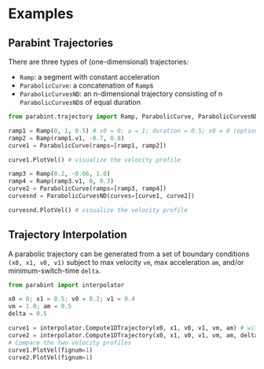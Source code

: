 # Examples
## Parabint Trajectories

There are three types of (one-dimensional) trajectories:
 - `Ramp`: a segment with constant acceleration
 - `ParabolicCurve`: a concatenation of `Ramp`s
 - `ParabolicCurvesND`: an n-dimensional trajectory consisting of n `ParabolicCurvesND`s of equal duration
```python
from parabint.trajectory import Ramp, ParabolicCurve, ParabolicCurvesND

ramp1 = Ramp(0, 1, 0.5) # v0 = 0; a = 1; duration = 0.5; x0 = 0 (optional)
ramp2 = Ramp(ramp1.v1, -0.7, 0.8)
curve1 = ParabolicCurve(ramps=[ramp1, ramp2])

curve1.PlotVel() # visualize the velocity profile

ramp3 = Ramp(0.2, -0.66, 1.0)
ramp4 = Ramp(ramp3.v1, 0, 0.3)
curve2 = ParabolicCurve(ramps=[ramp3, ramp4])
curvesnd = ParabolicCurvesND(curves=[curve1, curve2])

curvesnd.PlotVel() # visualize the velocity profile
```
## Trajectory Interpolation

A parabolic trajectory can be generated from a set of boundary conditions `(x0, x1, v0, v1)` subject to max velocity `vm`, max acceleration `am`, and/or minimum-switch-time `delta`.
```python
from parabint import interpolator

x0 = 0; x1 = 0.5; v0 = 0.2; v1 = 0.4
vm = 1.0; am = 0.5
delta = 0.5

curve1 = interpolator.Compute1DTrajectory(x0, x1, v0, v1, vm, am) # without minimum-switch-time
curve2 = interpolator.Compute1DTrajectory(x0, x1, v0, v1, vm, am, delta) # with minimum-switch-time
# Compare the two velocity profiles
curve1.PlotVel(fignum=1)
curve2.PlotVel(fignum=1)
```
